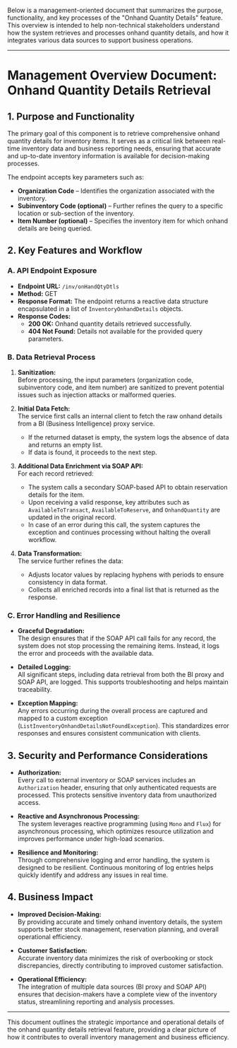 Below is a management-oriented document that summarizes the purpose, functionality, and key processes of the "Onhand Quantity Details" feature. This overview is intended to help non-technical stakeholders understand how the system retrieves and processes onhand quantity details, and how it integrates various data sources to support business operations.

---

# Management Overview Document: Onhand Quantity Details Retrieval

## 1. Purpose and Functionality

The primary goal of this component is to retrieve comprehensive onhand quantity details for inventory items. It serves as a critical link between real-time inventory data and business reporting needs, ensuring that accurate and up-to-date inventory information is available for decision-making processes. 

The endpoint accepts key parameters such as:
- **Organization Code** – Identifies the organization associated with the inventory.
- **Subinventory Code (optional)** – Further refines the query to a specific location or sub-section of the inventory.
- **Item Number (optional)** – Specifies the inventory item for which onhand details are being queried.

## 2. Key Features and Workflow

### A. API Endpoint Exposure

- **Endpoint URL:** `/inv/onHandQtyDtls`
- **Method:** GET
- **Response Format:** The endpoint returns a reactive data structure encapsulated in a list of `InventoryOnhandDetails` objects.
- **Response Codes:**  
  - **200 OK:** Onhand quantity details retrieved successfully.
  - **404 Not Found:** Details not available for the provided query parameters.

### B. Data Retrieval Process

1. **Sanitization:**  
   Before processing, the input parameters (organization code, subinventory code, and item number) are sanitized to prevent potential issues such as injection attacks or malformed queries.

2. **Initial Data Fetch:**  
   The service first calls an internal client to fetch the raw onhand details from a BI (Business Intelligence) proxy service.  
   - If the returned dataset is empty, the system logs the absence of data and returns an empty list.
   - If data is found, it proceeds to the next step.

3. **Additional Data Enrichment via SOAP API:**  
   For each record retrieved:
   - The system calls a secondary SOAP-based API to obtain reservation details for the item.
   - Upon receiving a valid response, key attributes such as `AvailableToTransact`, `AvailableToReserve`, and `OnhandQuantity` are updated in the original record.
   - In case of an error during this call, the system captures the exception and continues processing without halting the overall workflow.

4. **Data Transformation:**  
   The service further refines the data:
   - Adjusts locator values by replacing hyphens with periods to ensure consistency in data format.
   - Collects all enriched records into a final list that is returned as the response.

### C. Error Handling and Resilience

- **Graceful Degradation:**  
  The design ensures that if the SOAP API call fails for any record, the system does not stop processing the remaining items. Instead, it logs the error and proceeds with the available data.
  
- **Detailed Logging:**  
  All significant steps, including data retrieval from both the BI proxy and SOAP API, are logged. This supports troubleshooting and helps maintain traceability.

- **Exception Mapping:**  
  Any errors occurring during the overall process are captured and mapped to a custom exception (`ListInventoryOnhandDetailsNotFoundException`). This standardizes error responses and ensures consistent communication with clients.

## 3. Security and Performance Considerations

- **Authorization:**  
  Every call to external inventory or SOAP services includes an `Authorization` header, ensuring that only authenticated requests are processed. This protects sensitive inventory data from unauthorized access.

- **Reactive and Asynchronous Processing:**  
  The system leverages reactive programming (using `Mono` and `Flux`) for asynchronous processing, which optimizes resource utilization and improves performance under high-load scenarios.

- **Resilience and Monitoring:**  
  Through comprehensive logging and error handling, the system is designed to be resilient. Continuous monitoring of log entries helps quickly identify and address any issues in real time.

## 4. Business Impact

- **Improved Decision-Making:**  
  By providing accurate and timely onhand inventory details, the system supports better stock management, reservation planning, and overall operational efficiency.
  
- **Customer Satisfaction:**  
  Accurate inventory data minimizes the risk of overbooking or stock discrepancies, directly contributing to improved customer satisfaction.

- **Operational Efficiency:**  
  The integration of multiple data sources (BI proxy and SOAP API) ensures that decision-makers have a complete view of the inventory status, streamlining reporting and analysis processes.

---

This document outlines the strategic importance and operational details of the onhand quantity details retrieval feature, providing a clear picture of how it contributes to overall inventory management and business efficiency.